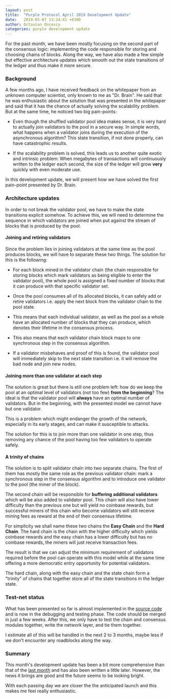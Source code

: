 ```yaml
---
layout: post
title:  "Purple Protocol April 2019 Development Update"
date:   2019-05-07 13:24:41 +0300
author: Octavian Oncescu
categories: purple development update
---
```


For the past month, we have been mostly focusing on the second part of the consensus logic: implementing the code responsible for storing and choosing chains of blocks. Along the way, we have also made a few simple but effective architecture updates which smooth out the state transitions of the ledger and thus make it more secure.

### Background
A few months ago, I have received feedback on the whitepaper from an unknown computer scientist, only known to me as "Dr. Brain". He said that he was enthusiastic about the solution that was presented in the whitepaper and said that it has the chance of actually solving the scalability problem. But at the same time, he noticed two big pain-points:

* Even though the shuffled validator pool idea makes sense, it is very hard to actually join validators to the pool in a secure way. In simple words, what happens when a validator joins during the execution of the asynchronous algorithm? This state transition, if not done properly, can have catastrophic results.

* If the scalability problem is solved, this leads us to another quite exotic and intrinsic problem: When megabytes of transactions will continuously written to the ledger each second, the size of the ledger will grow **very** quickly with even moderate use.

In this development update, we will present how we have solved the first pain-point presented by Dr. Brain. 

### Architecture updates
In order to not break the validator pool, we have to make the state transitions explicit somehow. To achieve this, we will need to determine the sequence in which validators are joined when put against the stream of blocks that is produced by the pool. 

#### Joining and retiring validators
Since the problem lies in joining validators at the same time as the pool produces blocks, we will have to separate these two things. The solution for this is the following:

* For each block mined in the validator chain (the chain responsible for storing blocks which mark validators as being eligible to enter the validator pool), the whole pool is assigned a fixed number of blocks that it can produce with that specific validator set.

* Once the pool consumes all of its allocated blocks, it can safely add or retire validators i.e. apply the next block from the validator chain to the pool state. 

* This means that each individual validator, as well as the pool as a whole have an allocated number of blocks that they can produce, which denotes their lifetime in the consensus process.

* This also means that each validator chain block maps to one synchronous step in the consensus algorithm.

* If a validator misbehaves and proof of this is found, the validator pool will immediately skip to the next state transition i.e. it will remove the bad node and join new nodes.

#### Joining more than one validator at each step
The solution is great but there is still one problem left: how do we keep the pool at an optimal level of validators (not too few) **from the beginning**? The ideal is that the validator pool will **always** have an optimal number of validators. But in the beginning, with the presented model we cannot have but one validator.

This is a problem which might endanger the growth of the network, especially in its early stages, and can make it susceptible to attacks.

The solution for this is to join more than one validator in one step, thus removing any chance of the pool having too few validators to operate safely. 

#### A trinity of chains
The solution is to split validator chain into two separate chains. The first of them has mostly the same role as the previous validator chain: mark a synchronous step in the consensus algorithm and to introduce one validator to the pool (the miner of the block). 

The second chain will be responsible for **buffering additional validators** which will be also added to validator pool. This chain will also have lower difficulty than the previous one but will yield no coinbase rewards, but successful miners of this chain who become validators will still receive mining fees as reward at the end of their consensus lifetime.

For simplicity we shall name these two chains the **Easy Chain** and the **Hard Chain**. The hard chain is the chain with the higher difficulty which yields coinbase rewards and the easy chain has a lower difficulty but has no coinbase rewards, the miners will just receive transaction fees.

The result is that we can adjust the minimum requirement of validators required before the pool can operate with this model while at the same time offering a more democratic entry opportunity for potential validators.

The hard chain, along with the easy chain and the state chain form a "trinity" of chains that together store all of the state transitions in the ledger state.

### Test-net status
What has been presented so far is almost implemented in the [source code](https://github.com/purpleprotocol/purple/pull/34) and is now in the debugging and testing phase. The code should be merged in just a few weeks. After this, we only have to test the chain and consensus modules together, write the network layer, and tie them together.

I estimate all of this will be handled in the next 2 to 3 months, maybe less if we don't encounter any roadblocks along the way.

### Summary
This month's development update has been a bit more comprehensive than that of the [last month](https://purpleprotocol.org/blog/end-of-march-development-update) and has also been written a little later. However, the news it brings are good and the future seems to be looking bright.

With each passing day we are closer the the anticipated launch and this makes me feel really enthusiastic.
